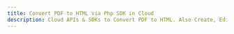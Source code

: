 ---title: Convert PDF to HTML via Php SDK in Clouddescription: Cloud APIs & SDKs to Convert PDF to HTML. Also Create, Edit & Render Microsoft Word & OpenOffice documents in the Cloud.---